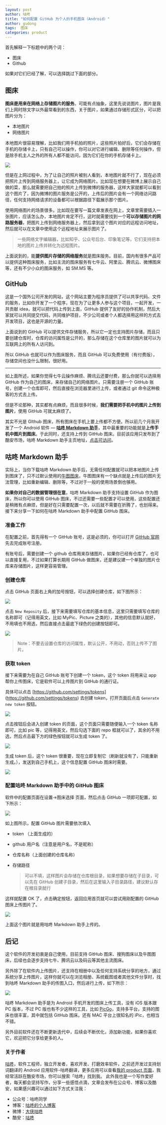 ```yaml
---
layout: post
author: 咕咚
title: "如何配置 GitHub 为个人的手机图床（Android）"
author: gudong
tags:  图床
categories: product
---
```




首先解释一下标题中的两个词：

* 图床
* Github

如果对它们已经了解，可以选择跳过下面的部分。

## 图床

**图床是用来在网络上存储图片的服务**。可能有点抽象，这里先说说图片，图片是我们上网时除文字以外最常看到的东西，关于图片，如果通过存储形式区分，可以把图片分为：

* 本地图片
* 网络图片

本地图片很容易理解，比如我们用手机拍的照片，这些照片拍好后，它们会存储在手机的存储卡上，只有自己可以操作，你可以对它进行编辑、删除等任何操作，但是除手机主人之外的所有人都不能访问，因为它们在你的手机存储卡上。

![](https://cdn.jsdelivr.net/gh/maoruibin/assets/pic/2020/Screenshot_20200211-220346.jpg)

但是在上网过程中，为了让自己的照片被别人看到，本地图片就不行了，现在必须把照片上传到网络服务器上，让它成为网络图片。比如现在想要在微博上展示自己做的菜，那么就需要把自己拍的照片上传到微博的服务器，这样大家就都可以看到这个图片了，因为微博的图片服务是公开的，上传后的图片会有一个网络访问路径，任何支持网络请求的设备都可以根据路径下载展示那个图片。


使用网络图片的场景很多。比如现在要写一篇文章发表在网上，文章里需要插入一张图片，应该怎么办，本地图片肯定不行，这时就需要找到一个**可以存储图片的网路服务器**，把图片上传到网络服务器上，然后拿到这个图片对应的远程访问地址，然后就可以在文章中使用这个远程地址来展示图片了。


>  一些网络文字编辑器，比如知乎、公众号后台、印象笔记等，它们支持把本地的图片上传并转化为远程图片。

上面说到的，能**提供图片存储的网络服务**就是图床服务。目前，国内有很多产品可以提供这种图床服务，比如主流的图床服务有七牛云、阿里云、腾讯云、微博图床等，还有不少小众的图床服务，如 SM.MS 等。

## GitHub

这是一个国外公司开发的网站，这个网站主要为程序员提供了可以共享代码、文件的服务，比如你开发了一个程序，现在为了让更多人参与这个项目，一起开发，一共贡献 idea，就可以把代码上传到上面，GitHub 提供了友好的协作机制，然后大家就可以共同提交代码，共同维护项目，不少公司或者个人都选择用这样的方式去开发项目，这也是开源的力量。

上面说到的 GitHub 可以提供文件存储服务，所以它一定也支持图片存储，而且只要创建仓库时，仓库的访问属性是公开的，那么存储在这个仓库里的图片就可以为互联网上的所有人访问到。

所以 GitHub 也就可以作为图床服务，而且 GitHub 可以免费使用（有付费版），存储空间也没什么限制，很好用。

---

如上面所述，如果你觉得七牛云操作麻烦、腾讯云还要付费，那么你就可以选择用 GitHub 作为自己的图床，来存储自己的网络图片。只需要注册一个 GitHub 账号，创建一个仓库即可，然后直接在浏览器里进行上传，或者通过 git 命令这种极客的方式去上传。

但是不论那种，其实都有点麻烦，而且很多时候，**我们需要把手机中的图片上传到图片**，使用 GitHub 可就太麻烦了。

其实不光是 GIthub 图床，所有图床在手机上要上传都不方便。所以前几个月我开发了一个 Android 软件 — **[咕咚 Markdown 助手](https://www.coolapk.com/apk/name.gudong.pic)**，其中最重要的功能就是**上传手机中图片到图床**。于此同时，还支持上传到 GitHub 图床。目前该应用只发布到了酷安市场，咕咚 Markdown 助手主页地址，[点击可访问](https://www.coolapk.com/apk/name.gudong.pic)。

## 咕咚 Markdown 助手

实际上，当你下载咕咚 Markdown 助手后，无需任何配置就可以把本地图片上传到图床了，只不过默认使用的[牛图图床](https://niupic.com/)，牛图图床有一个缺点就是上传后的图片无法管理，比如重新编辑、删除等，不过对于一般的使用场景倒也够用。

**如果你对自己的数据管理很在意**，咕咚 Markdown 助手支持设置 GitHub 作为图床，所以你可以使用 GitHub 图床，不过还需要一些配置才可以使用，这些配置还是稍微有点麻烦，但是好在只需要配置一次，以后就不需要在折腾了，也划得来。接下来分享一下如何在咕咚 Markdown 助手中配置 GitHub 图床。

### 准备工作

在配置之前，首先得有一个 GitHub 账号，这是必须的，你可以打开 [GitHub 官网](https://github.com/)先去完成账号注册。

有账号后，需要创建一个 github 仓库用来存储图片，如果你已经有仓库了，也可以直接复用，不过如果打算长期用 GitHub 做图床，还是建议建一个单独的图片仓库来存储图片，这样更容易管理。

### 创建仓库

点击 GitHub 页面右上角的加号按钮，可以选择创建仓库，如下图所示：

![](https://cdn.jsdelivr.net/gh/maoruibin/maoruibin.github.com/assets/picgo/2019/20200211205755.png)

点击 `New Reposity` 后，接下来需要填写仓库的基本信息，这里只需要填写仓库的名称即可（记得用英文，比如 MyPic、Picture 之类的），其他的信息默认就好，不用填也不用选，然后直接点击最底下绿色的创建按钮即可。

![](https://cdn.jsdelivr.net/gh/maoruibin/maoruibin.github.com/assets/picgo/2019/20200211210722.png)

> Note：不要去设置仓库的访问属性，默认公开，不用动，否则上传不了图片。

### 获取 token 

接下来需要为在自己 GitHub 账号下创建一个 token，这个 token 将用来让 app 帮你上传图床，它是软件可以上传图片到 GitHub 的通行证。

具体可以点击 [https://github.com/settings/tokens] (https://github.com/settings/tokens) 去创建 token，打开页面后点击 `Generate new token` 按钮。

![](https://cdn.jsdelivr.net/gh/maoruibin/maoruibin.github.com/assets/picgo/2019/20200211211229.png)

点击按钮后会进入创建 token 的页面，这个页面只需要随便输入一个 token 名称即可，比如 pic 等，记得用英文，然后勾选下面的 repo 框就可以了，其余的不用选，然后点击最下方的绿色按钮就可以生成 token 了。

![](https://cdn.jsdelivr.net/gh/maoruibin/maoruibin.github.com/assets/picgo/2019/20200211211548.png)

生成 token 后，这个 token 很重要，现在立即复制它（刷新就没有了，只能重新生成。），发送到自己手机上，这个信息配置 GitHub 图床时需要。

![](https://cdn.jsdelivr.net/gh/maoruibin/maoruibin.github.com/assets/picgo/2019/20200211212151.png)

### 配置咕咚 Markdown 助手中的 GitHub 图床

软件中的配置页面在设置->图床选择 页面，然后点击 GitHub 一项即可配置，如下所示：

![](https://cdn.jsdelivr.net/gh/maoruibin/assets/pic/2020/Screenshot_20200211-212335.jpg)

如上图所示，配置 GitHub 图片需要依次填入

* token （上面生成的）

* github 用户名（注意是用户名，不是昵称）

* 仓库名称（上面创建的仓库名称）

* 存储路径

  >  可以不填，这样图片会存储在仓库根目录，如果想要存储在子目录，可以先在 GitHub 创建子目录，然后在这里输入子目录路径，建议默认存在根目录就行

这样就配置 OK 了，点击确定按钮，返回应用首页就可以尝试用刚配置的 GitHub 图床上传图片了。

![](https://cdn.jsdelivr.net/gh/maoruibin/assets/pic/2020/Screenshot_20200211-213409.jpg)

上面这个图片就是用咕咚 Markdown 助手上传的。

## 后记

这个软件的开发初衷是自己使用，目前支持 GitHub 图床、搜狗图床以及牛图图床，后续也会逐步支持七牛、腾讯云以及码云等其他主流图床。

另外除了在软件内上传图片，还支持在相册中以及任何支持系统分享的地方，通过系统分享上传图片，这样你就可以在浏览相册、系统截图或者其他文件分享时，找到咕咚 Markdown 助手的传图入口，然后进行上传，如下所示：

![](https://cdn.jsdelivr.net/gh/maoruibin/maoruibin.github.com/assets/picgo/2019/20200211213937.png)

咕咚 Markdown 助手是为 Android 手机开发的图床上传工具，没有 iOS 版本跟 PC 版本，不过 PC 版也有不少这样的工具，比如 [PicGo](https://picgo.github.io/PicGo-Doc/zh/)，支持多平台，支持的图床也很丰富，其中就包括 GitHub 图床。还有 MAC 平台上很知名的 iPic，也相当不错。

另外目前软件还在不断更新迭代中，后续会不断优化，添加新功能，如果你喜欢它，欢迎把它分享给更多的人。

### 关于作者

[咕咚](https://gudong.site/)，软件工程师，独立开发者，喜欢开发、打磨效率软件，之前还开发过支持划词翻译的 Android 应用软件-咕咚翻译，更多应用可以查看[我的 product 页面](https://gudong.site/product)，我经常活跃在酷安市场，你可以搜索「咕咚」找到我。 此外我也是一个写作爱好者，每天都会坚持写作，分享一些感悟点滴，文章会发布在公众号、博客以及酷安，如果感兴趣可以通过如下方式关注我：

* 公众号：咕咚同学
* 博客：[咕咚的个人博客](https://gudong.site/)
* 微博：[大侠咕咚](https://weibo.com/maoruibin)
* 酷安：[咕咚](https://www.bootcss.com/)